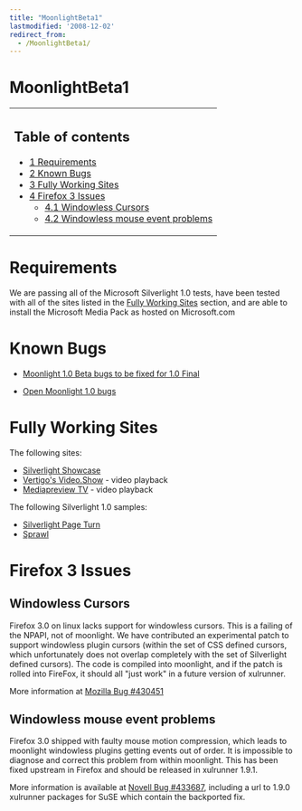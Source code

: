 ```yaml
---
title: "MoonlightBeta1"
lastmodified: '2008-12-02'
redirect_from:
  - /MoonlightBeta1/
---
```


MoonlightBeta1
==============

<table>
<col width="100%" />
<tbody>
<tr class="odd">
<td align="left"><h2>Table of contents</h2>
<ul>
<li><a href="#requirements">1 Requirements</a></li>
<li><a href="#known-bugs">2 Known Bugs</a></li>
<li><a href="#fully-working-sites">3 Fully Working Sites</a></li>
<li><a href="#firefox-3-issues">4 Firefox 3 Issues</a>
<ul>
<li><a href="#windowless-cursors">4.1 Windowless Cursors</a></li>
<li><a href="#windowless-mouse-event-problems">4.2 Windowless mouse event problems</a></li>
</ul></li>
</ul></td>
</tr>
</tbody>
</table>

Requirements
============

We are passing all of the Microsoft Silverlight 1.0 tests, have been tested with all of the sites listed in the [Fully Working Sites](#fully-working-sites) section, and are able to install the Microsoft Media Pack as hosted on Microsoft.com

Known Bugs
==========

-   [Moonlight 1.0 Beta bugs to be fixed for 1.0 Final](http://bugzilla.novell.com/buglist.cgi?query_format=advanced&classification=Mono&product=Moonlight&target_milestone=1.0.0&bug_status=NEW&bug_status=ASSIGNED&bug_status=NEEDINFO&bug_status=REOPENED&bugidtype=include&chfieldto=Now&cmdtype=doit)

-   [Open Moonlight 1.0 bugs](http://bugzilla.novell.com/buglist.cgi?bug_status=NEW&bug_status=ASSIGNED&bug_status=NEEDINFO&bug_status=REOPENED&chfieldto=Now&classification=Mono&emailassigned_to1=1&emailassigned_to2=1&emailcc2=1&emailqa_contact2=1&emailreporter2=1&field-1-0-0=bug_status&field-1-1-0=classification&field-1-2-0=product&product=Moonlight%20&query_format=advanced&type-1-0-0=anyexact&type-1-1-0=anyexact&type-1-2-0=anyexact&value-1-0-0=NEW%2CASSIGNED%2CNEEDINFO%2CREOPENED&value-1-1-0=Mono&value-1-2-0=Moonlight%20&order=bugs.bug_id%20&query_based_on=Moonlight)

Fully Working Sites
===================

The following sites:

-   [Silverlight Showcase](http://silverlight.net/Showcase)
-   [Vertigo's Video.Show](http://videoshow.vertigo.com) - video playback
-   [Mediapreview TV](http://mediapreview.tv) - video playback

The following Silverlight 1.0 samples:

-   [Silverlight Page Turn](http://silverlight.net/samples/1.0/Page-Turn/default.html)
-   [Sprawl](http://silverlight.net/samples/1.0/Sprawl/default.html)

Firefox 3 Issues
================

Windowless Cursors
------------------

Firefox 3.0 on linux lacks support for windowless cursors. This is a failing of the NPAPI, not of moonlight. We have contributed an experimental patch to support windowless plugin cursors (within the set of CSS defined cursors, which unfortunately does not overlap completely with the set of Silverlight defined cursors). The code is compiled into moonlight, and if the patch is rolled into FireFox, it should all "just work" in a future version of xulrunner.

More information at [Mozilla Bug #430451](https://bugzilla.mozilla.org/show_bug.cgi?id=430451)

Windowless mouse event problems
-------------------------------

Firefox 3.0 shipped with faulty mouse motion compression, which leads to moonlight windowless plugins getting events out of order. It is impossible to diagnose and correct this problem from within moonlight. This has been fixed upstream in Firefox and should be released in xulrunner 1.9.1.

More information is available at [Novell Bug #433687](https://bugzilla.novell.com/show_bug.cgi?id=433687), including a url to 1.9.0 xulrunner packages for SuSE which contain the backported fix.

